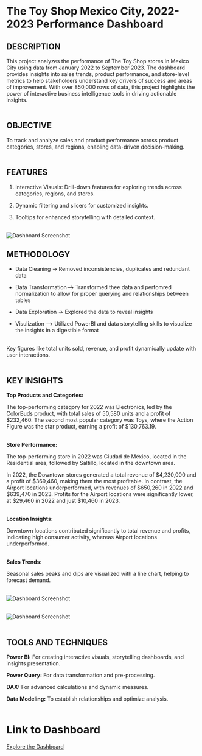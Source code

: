 # The Toy Shop Mexico City, 2022-2023 Performance Dashboard

## DESCRIPTION

This project analyzes the performance of The Toy Shop stores in Mexico City using data from January 2022 to September 2023. The dashboard provides insights into sales trends, product performance, and store-level metrics to help stakeholders understand key drivers of success and areas of improvement. With over 850,000 rows of data, this project highlights the power of interactive business intelligence tools in driving actionable insights.<br><br>


## OBJECTIVE
To track and analyze sales and product performance across product categories, stores, and regions, enabling data-driven decision-making.<br><br>

## FEATURES

1. Interactive Visuals: Drill-down features for exploring trends across categories, regions, and stores.

2. Dynamic filtering and slicers for customized insights.

3. Tooltips for enhanced storytelling with detailed context.<br><br>

![Dashboard Screenshot](https://drive.google.com/uc?export=view&id=1ZY7IFZr7pn2aB_2d-ITP7GBF84LMfz8X)

## METHODOLOGY

- Data Cleaning → Removed inconsistencies, duplicates and redundant data
  
- Data Transformation--> Transformed thee data and perfomred normalization to allow for proper querying and relationships between tables 

- Data Exploration → Explored the data to reveal insights
  
- Visulization --> Utilized PowerBI and data storytelling skills to visualize the insights in a digestible format<br><br>

Key figures like total units sold, revenue, and profit dynamically update with user interactions.<br><br>


 ## KEY INSIGHTS
  
**Top Products and Categories:**

The top-performing category for 2022 was Electronics, led by the ColorBuds product, with total sales of 50,580 units and a profit of $232,460.
The second most popular category was Toys, where the Action Figure was the star product, earning a profit of $130,763.19.<br><br>


**Store Performance:**

The top-performing store in 2022 was Ciudad de México, located in the Residential area, followed by Saltillo, located in the downtown area.

In 2022, the Downtown stores generated a total revenue of $4,230,000 and a profit of $369,460, making them the most profitable.
In contrast, the Airport locations underperformed, with revenues of $650,260 in 2022 and $639,470 in 2023. Profits for the Airport locations were significantly lower, at $29,460 in 2022 and just $10,460 in 2023.<br><br>

**Location Insights:**

Downtown locations contributed significantly to total revenue and profits, indicating high consumer activity, whereas Airport locations underperformed.<br><br>

**Sales Trends:**

Seasonal sales peaks and dips are visualized with a line chart, helping to forecast demand.<br><br>

![Dashboard Screenshot](https://drive.google.com/uc?export=view&id=14Me7c-plO0Yt2-herJ0U6KcJuY_JMvVN)<br><br>

![Dashboard Screenshot](https://drive.google.com/uc?export=view&id=15K6HRI7ww8nysr08J9Rtw0WEzm2VEukK)<br><br>

## TOOLS AND TECHNIQUES

**Power BI:** For creating interactive visuals, storytelling dashboards, and insights presentation.

**Power Query:** For data transformation and pre-processing.

**DAX:** For advanced calculations and dynamic measures.

**Data Modeling:** To establish relationships and optimize analysis.<br><br>

# Link to Dashboard

[Explore the Dashboard](https://app.powerbi.com/view?r=eyJrIjoiMzdmMzRmOGYtNzFiOS00NmYzLWJhMWUtZDVkODY2NzhjMTY1IiwidCI6ImY1MmYyMTgzLTlmNjctNGFkMi1iNjU2LTZmNzU0ZmUxOTZjYiIsImMiOjZ9)<br><br>
